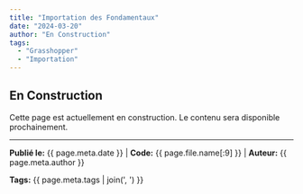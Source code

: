 ```yaml
---
title: "Importation des Fondamentaux"
date: "2024-03-20"
author: "En Construction"
tags:
  - "Grasshopper"
  - "Importation"
---
```


## En Construction

Cette page est actuellement en construction. Le contenu sera disponible prochainement.

---
**Publié le:** {{ page.meta.date }} | **Code:** {{ page.file.name[:9] }}  | **Auteur:** {{ page.meta.author }}

**Tags:** {{ page.meta.tags | join(', ') }} 